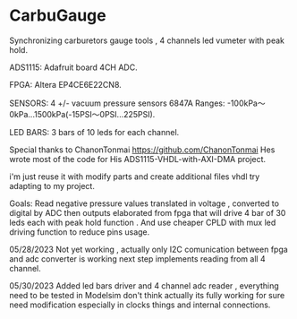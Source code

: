 # CarbuGauge
Synchronizing carburetors gauge tools , 4 channels led vumeter with peak hold.

ADS1115: Adafruit board 4CH ADC.

FPGA:    Altera EP4CE6E22CN8.

SENSORS: 4 +/- vacuum pressure sensors 6847A  Ranges: -100kPa～0kPa...1500kPa(-15PSI～0PSI...225PSI).

LED BARS: 3 bars of 10 leds for each channel.


Special thanks to ChanonTonmai  https://github.com/ChanonTonmai Hes wrote most of the code for His ADS1115-VHDL-with-AXI-DMA project.
 
 i'm just reuse it with modify parts and create additional files vhdl try adapting to my project.


 Goals: Read negative pressure values translated in voltage , converted to digital by ADC then outputs elaborated from fpga that 
 will drive 4 bar of 30 leds each with peak hold function . And use cheaper CPLD with mux led driving function to reduce pins usage.


05/28/2023 Not yet working , actually only I2C comunication between fpga and adc converter is working 
           next step implements reading from all 4 channel.

05/30/2023 Added led bars driver and 4 channel adc reader , everything need to be tested in Modelsim 
           don't think actually its fully working for sure need modification especially in clocks things
           and internal connections.

